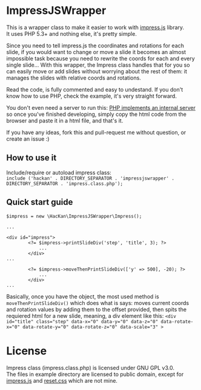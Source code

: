 # ImpressJSWrapper
This is a wrapper class to make it easier to work with [impress.js](https://github.com/impress/impress.js) library.  
It uses PHP 5.3+ and nothing else, it's pretty simple.  

Since you need to tell impress.js the coordinates and rotations for each slide, if you would want to change or move a slide it becomes an almost impossible task because you need to rewrite the coords for each and every single slide... With this wrapper, the Impress class handles that for you so can easily move or add slides without worrying about the rest of them: it manages the slides with relative coords and rotations.  

Read the code, is fully commented and easy to undestand.  If you don't know how to use PHP, check the example, it's very straight forward.  

You don't even need a server to run this: [PHP implements an internal server](http://php.net/manual/en/features.commandline.webserver.php) so once you've finished developing, simply copy the html code from the browser and paste it in a html file, and that's it.  

If you have any ideas, fork this and pull-request me without question, or create an issue :)  

## How to use it
Include/require or autoload impress class:  
`include ('hackan' . DIRECTORY_SEPARATOR . 'impressjswrapper' . DIRECTORY_SEPARATOR . 'impress.class.php');`

## Quick start guide
```
$impress = new \HacKan\ImpressJSWrapper\Impress();

...

<div id="impress">
        <?= $impress->printSlideDiv('step', 'title', 3); ?>
			...
		</div>
...

        <?= $impress->moveThenPrintSlideDiv(['y' => 500], -20); ?>
			...
		</div>
...
```

Basically, once you have the object, the most used method is `moveThenPrintSlideDiv()` which does what is says: moves current coords and rotation values by adding them to the offset provided, then spits the requiered html for a new slide, meaning, a div element like this: `<div id="title" class="step" data-x="0" data-y="0" data-z="0" data-rotate-x="0" data-rotate-y="0" data-rotate-z="0" data-scale="3" >`

# License
Impress class (impress.class.php) is licensed under GNU GPL v3.0.  
The files in example directory are licensed to public domain, except for [impress.js](https://github.com/impress/impress.js) and [reset.css](https://github.com/murtaugh/HTML5-Reset) which are not mine.
